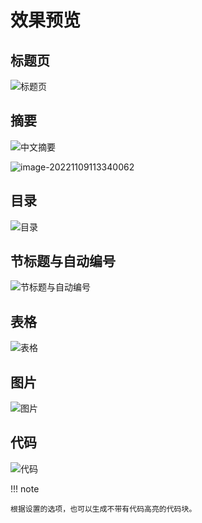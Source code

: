 # 效果预览

## 标题页

![标题页](img/front_page.png)

## 摘要

![中文摘要](img/abstract_zh.png)

![image-20221109113340062](img/abstract_en.png)

## 目录

![目录](img/TOC.png)

## 节标题与自动编号

![节标题与自动编号](img/Headings.png)

## 表格

![表格](img/table.png)

## 图片

![图片](img/figure.png)

## 代码

![代码](img/code.png)

!!! note

    根据设置的选项，也可以生成不带有代码高亮的代码块。